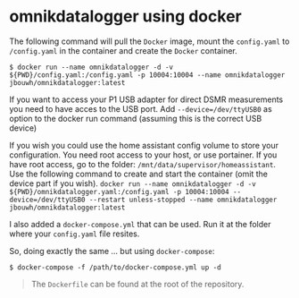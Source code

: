 # omnikdatalogger using docker

The following command will pull the `Docker` image, mount the `config.yaml` to `/config.yaml` in the container and create the `Docker` container.

```
$ docker run --name omnikdatalogger -d -v ${PWD}/config.yaml:/config.yaml -p 10004:10004 --name omnikdatalogger jbouwh/omnikdatalogger:latest
```

If you want to access your P1 USB adapter for direct DSMR measurements you need to have acces to the USB port.
Add `--device=/dev/ttyUSB0` as option to the docker run command (assuming this is the correct USB device)

If you wish you could use the home assistant config volume to store your configuration. You need root access to your host, or use portainer.
If you have root access, go to the folder: `/mnt/data/supervisor/homeassistant`.
Use the following command to create and start the container (omit the device part if you wish).
`docker run --name omnikdatalogger -d -v ${PWD}/omnikdatalogger.yaml:/config.yaml -p 10004:10004 --device=/dev/ttyUSB0 --restart unless-stopped --name omnikdatalogger jbouwh/omnikdatalogger:latest`

I also added a `docker-compose.yml` that can be used.  Run it at the folder where your `config.yaml` file resites.

So, doing exactly the same ... but using `docker-compose`:

```
$ docker-compose -f /path/to/docker-compose.yml up -d
```

> The `Dockerfile` can be found at the root of the repository. 
